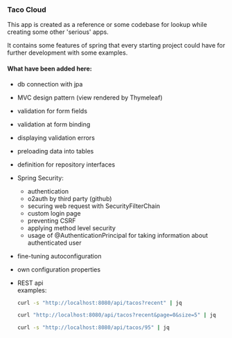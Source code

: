 ### Taco Cloud

This app is created as a reference or some codebase for lookup
while creating some other 'serious' apps.

It contains some features of spring that every starting project could
have for further development with some examples.

#### What have been added here:

* db connection with jpa
* MVC design pattern (view rendered by Thymeleaf)
* validation for form fields
* validation at form binding
* displaying validation errors
* preloading data into tables
* definition for repository interfaces
* Spring Security:
    * authentication
    * o2auth by third party (github)
    * securing web request with SecurityFilterChain
    * custom login page
    * preventing CSRF
    * applying method level security
    * usage of @AuthenticationPrincipal for taking information about authenticated user
* fine-tuning autoconfiguration
* own configuration properties
* REST api <br>
  examples:
  ```bash
  curl -s "http://localhost:8080/api/tacos?recent" | jq
  ```

  ```bash
  curl "http://localhost:8080/api/tacos?recent&page=0&size=5" | jq
  ``` 
  
  ```bash
  curl -s "http://localhost:8080/api/tacos/95" | jq 
  ``` 
